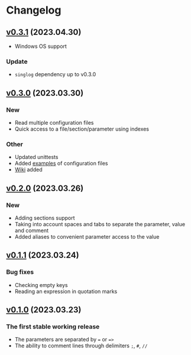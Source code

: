 # Changelog

## [v0.3.1](https://git.zhirov.kz/dlang/readconf/compare/v0.3.0...v0.3.1) (2023.04.30)

- Windows OS support

### Update

- `singlog` dependency up to v0.3.0

## [v0.3.0](https://git.zhirov.kz/dlang/readconf/compare/v0.2.0...v0.3.0) (2023.03.30)

### New

- Read multiple configuration files
- Quick access to a file/section/parameter using indexes

### Other

- Updated unittests
- Added [examples](examples/) of configuration files
- [Wiki](https://git.zhirov.kz/dlang/readconf/wiki) added

## [v0.2.0](https://git.zhirov.kz/dlang/readconf/compare/v0.1.1...v0.2.0) (2023.03.26)

### New

- Adding sections support
- Taking into account spaces and tabs to separate the parameter, value and comment
- Added aliases to convenient parameter access to the value

## [v0.1.1](https://git.zhirov.kz/dlang/readconf/compare/v0.1.0...v0.1.1) (2023.03.24)

### Bug fixes

- Checking empty keys
- Reading an expression in quotation marks

## [v0.1.0](https://git.zhirov.kz/dlang/readconf/commits/6409917cbe6a287db73fe3eea4bccaadf00379e7) (2023.03.23)

### The first stable working release

- The parameters are separated by `=` or `=>`
- The ability to comment lines through delimiters `;`, `#`, `//`
